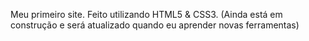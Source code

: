 Meu primeiro site. Feito utilizando HTML5 & CSS3. (Ainda está em construção e será atualizado quando eu aprender novas ferramentas)
